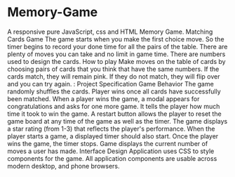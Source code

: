 # Memory-Game

A responsive pure JavaScript, css and HTML Memory Game.
Matching Cards Game
The game starts when you make the first choice move. So the timer begins to record your done time for all the pairs of the table. There are plenty of moves you can take and no limit in game time.
There are numbers used to design the cards.
How to play
Make moves on the table of cards by choosing pairs of cards that you think that have the same numbers. If the cards match, they will remain pink. If they do not match, they will flip over and you can try again.
:
Project Specification
Game Behavior
The game randomly shuffles the cards. Player wins once all cards have successfully been matched.
When a player wins the game, a modal appears for congratulations and asks for one more game. It tells the player how much time it took to win the game.
A restart button allows the player to reset the game board at any time of the game as well as the timer.
The game displays a star rating (from 1-3) that reflects the player's performance. 
When the player starts a game, a displayed timer should also start. Once the player wins the game, the timer stops.
Game displays the current number of moves a user has made.
Interface Design
Application uses CSS to style components for the game.
All application components are usable across modern desktop, and phone browsers. 


